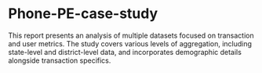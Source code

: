 # Phone-PE-case-study
This report presents an analysis of multiple datasets focused on transaction and user metrics. The study covers various levels of aggregation, including state-level and district-level data, and incorporates demographic details alongside transaction specifics. 
